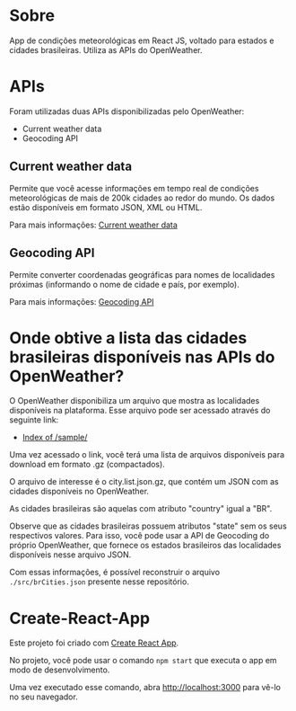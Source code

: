 # Sobre

App de condições meteorológicas em React JS, voltado para estados e cidades brasileiras. Utiliza as APIs do OpenWeather.

# APIs

Foram utilizadas duas APIs disponibilizadas pelo OpenWeather: 

* Current weather data
* Geocoding API

## Current weather data

Permite que você acesse informações em tempo real de condições meteorológicas de mais de 200k cidades ao redor do mundo. Os dados estão disponíveis em formato JSON, XML ou HTML. 

Para mais informações: [Current weather data](https://openweathermap.org/current)

## Geocoding API

Permite converter coordenadas geográficas para nomes de localidades próximas (informando o nome de cidade e país, por exemplo).

Para mais informações: [Geocoding API](https://openweathermap.org/api/geocoding-api)

# Onde obtive a lista das cidades brasileiras disponíveis nas APIs do OpenWeather?

O OpenWeather disponibiliza um arquivo que mostra as localidades disponíveis na plataforma. Esse arquivo pode ser acessado através do seguinte link:

* [Index of /sample/](http://bulk.openweathermap.org/sample/)

Uma vez acessado o link, você terá uma lista de arquivos disponíveis para download em formato .gz (compactados).

O arquivo de interesse é o city.list.json.gz, que contém um JSON com as cidades disponíveis no OpenWeather.

As cidades brasileiras são aquelas com atributo "country" igual a "BR".

Observe que as cidades brasileiras possuem atributos "state" sem os seus respectivos valores. Para isso, você pode usar a API de Geocoding do próprio OpenWeather, que fornece os estados brasileiros das localidades disponíveis nesse arquivo JSON. 

Com essas informações, é possível reconstruir o arquivo `./src/brCities.json` presente nesse repositório.

# Create-React-App

Este projeto foi criado com [Create React App](https://github.com/facebook/create-react-app).

No projeto, você pode usar o comando `npm start` que executa o app em modo de desenvolvimento.

Uma vez executado esse comando, abra [http://localhost:3000](http://localhost:3000) para vê-lo no seu navegador.
